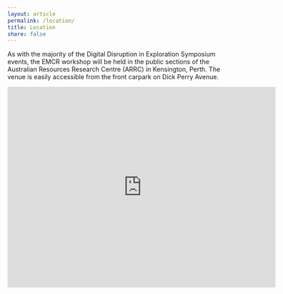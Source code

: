 ```yaml
---
layout: article
permalink: /location/
title: Location
share: false
---
```


As with the majority of the Digital Disruption in Exploration Symposium events, the EMCR workshop will be held in the public sections of the Australian Resources Research Centre (ARRC) in Kensington, Perth. The venue is easily accessible from the front carpark on Dick Perry Avenue.

<iframe src="https://www.google.com/maps/embed?pb=!1m18!1m12!1m3!1d13536.229939981022!2d115.87490158169474!3d-31.986457099484625!2m3!1f0!2f0!3f0!3m2!1i1024!2i768!4f13.1!3m3!1m2!1s0x0%3A0x737f277872cebac6!2sCSIRO+-+Kensington%2C+Australian+Resources+Research+Centre+(ARRC)!5e0!3m2!1sen!2sau!4v1538121707371" width="600" height="450" frameborder="0" style="border:0" allowfullscreen></iframe>
